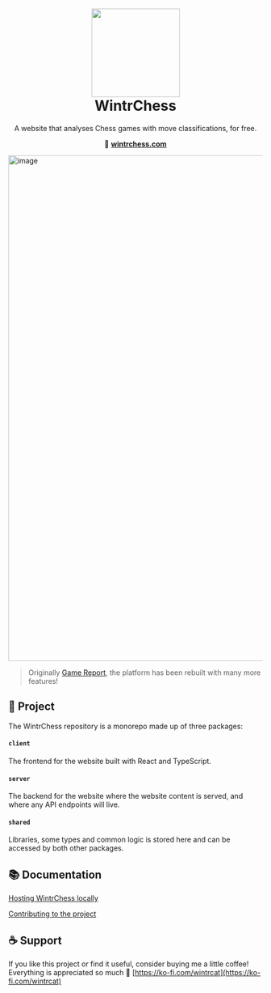 <h1 align="center">
    <a href="https://wintrchess.com"><img width="175" src="https://github.com/user-attachments/assets/9a33a746-c9cd-43b8-b17b-564f3f6ce4a2" /></a>
    <br>
    WintrChess
</h1>

<p align="center">
    A website that analyses Chess games with move classifications, for free.
</p>

<p align="center">
    📌 <a href="https://wintrchess.com/"><b>wintrchess.com</b></a>
</p>

<img width="1000" alt="image" src="https://github.com/user-attachments/assets/77d98631-07d4-4ccc-83ef-32f6b3e1d6dd" />

> Originally <a href="https://github.com/wintrcat/freechess">Game Report</a>, the platform has been rebuilt with many more features!

## 📂 Project

The WintrChess repository is a monorepo made up of three packages:

#### `client`
The frontend for the website built with React and TypeScript.

#### `server`
The backend for the website where the website content is served, and where any API endpoints will live.

#### `shared`
Libraries, some types and common logic is stored here and can be accessed by both other packages.

## 📚 Documentation

[Hosting WintrChess locally](https://github.com/WintrCat/wintrchess/blob/master/docs/hosting.md)

[Contributing to the project](https://github.com/WintrCat/wintrchess/blob/master/docs/contributing.md)

## ☕ Support

If you like this project or find it useful, consider buying me a little coffee! Everything is appreciated so much 💙
[https://ko-fi.com/wintrcat](https://ko-fi.com/wintrcat)
